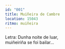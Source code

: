 ```yaml
---
id: "001"
title: Muiñeira de Cambre
location: 15043
ritmo: muiñeira
---
```


Letra:
Dunha noite de luar,  
muiñeiriña se foi bailar...
